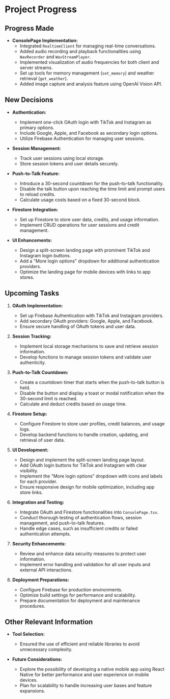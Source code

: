 # Project Progress

## Progress Made
- **ConsolePage Implementation:**
  - Integrated `RealtimeClient` for managing real-time conversations.
  - Added audio recording and playback functionalities using `WavRecorder` and `WavStreamPlayer`.
  - Implemented visualization of audio frequencies for both client and server streams.
  - Set up tools for memory management (`set_memory`) and weather retrieval (`get_weather`).
  - Added image capture and analysis feature using OpenAI Vision API.

## New Decisions
- **Authentication:**
  - Implement one-click OAuth login with TikTok and Instagram as primary options.
  - Include Google, Apple, and Facebook as secondary login options.
  - Utilize Firebase Authentication for managing user sessions.
  
- **Session Management:**
  - Track user sessions using local storage.
  - Store session tokens and user details securely.
  
- **Push-to-Talk Feature:**
  - Introduce a 30-second countdown for the push-to-talk functionality.
  - Disable the talk button upon reaching the time limit and prompt users to reload credits.
  - Calculate usage costs based on a fixed 30-second block.

- **Firestore Integration:**
  - Set up Firestore to store user data, credits, and usage information.
  - Implement CRUD operations for user sessions and credit management.

- **UI Enhancements:**
  - Design a split-screen landing page with prominent TikTok and Instagram login buttons.
  - Add a "More login options" dropdown for additional authentication providers.
  - Optimize the landing page for mobile devices with links to app stores.

## Upcoming Tasks
1. **OAuth Implementation:**
   - Set up Firebase Authentication with TikTok and Instagram providers.
   - Add secondary OAuth providers: Google, Apple, and Facebook.
   - Ensure secure handling of OAuth tokens and user data.

2. **Session Tracking:**
   - Implement local storage mechanisms to save and retrieve session information.
   - Develop functions to manage session tokens and validate user authenticity.

3. **Push-to-Talk Countdown:**
   - Create a countdown timer that starts when the push-to-talk button is held.
   - Disable the button and display a toast or modal notification when the 30-second limit is reached.
   - Calculate and deduct credits based on usage time.

4. **Firestore Setup:**
   - Configure Firestore to store user profiles, credit balances, and usage logs.
   - Develop backend functions to handle creation, updating, and retrieval of user data.

5. **UI Development:**
   - Design and implement the split-screen landing page layout.
   - Add OAuth login buttons for TikTok and Instagram with clear visibility.
   - Implement the "More login options" dropdown with icons and labels for each provider.
   - Ensure responsive design for mobile optimization, including app store links.

6. **Integration and Testing:**
   - Integrate OAuth and Firestore functionalities into `ConsolePage.tsx`.
   - Conduct thorough testing of authentication flows, session management, and push-to-talk features.
   - Handle edge cases, such as insufficient credits or failed authentication attempts.

7. **Security Enhancements:**
   - Review and enhance data security measures to protect user information.
   - Implement error handling and validation for all user inputs and external API interactions.

8. **Deployment Preparations:**
   - Configure Firebase for production environments.
   - Optimize build settings for performance and scalability.
   - Prepare documentation for deployment and maintenance procedures.

## Other Relevant Information
- **Tool Selection:**
  - Ensured the use of efficient and reliable libraries to avoid unnecessary complexity.
  
- **Future Considerations:**
  - Explore the possibility of developing a native mobile app using React Native for better performance and user experience on mobile devices.
  - Plan for scalability to handle increasing user bases and feature expansions.
